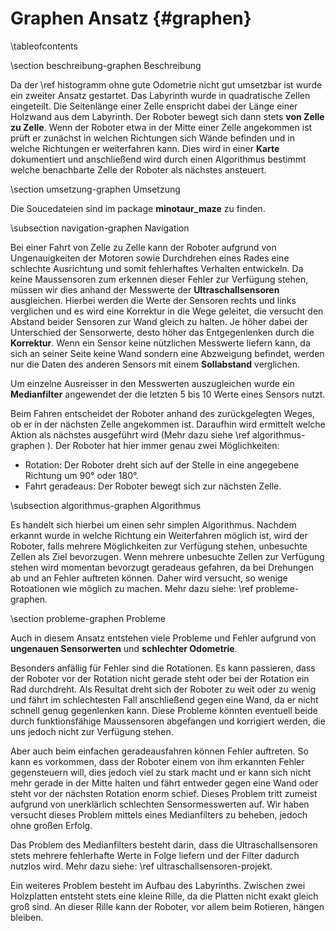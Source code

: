 Graphen Ansatz {#graphen}
===

\tableofcontents

\section beschreibung-graphen Beschreibung

Da der \ref histogramm ohne gute Odometrie nicht gut umsetzbar ist wurde ein zweiter Ansatz gestartet. 
Das Labyrinth wurde in quadratische Zellen eingeteilt. Die Seitenlänge einer Zelle enspricht dabei
der Länge einer Holzwand aus dem Labyrinth. Der Roboter bewegt sich dann stets __von Zelle zu Zelle__.
Wenn der Roboter etwa in der Mitte einer Zelle angekommen ist prüft er zunächst in welchen Richtungen 
sich Wände befinden und in welche Richtungen er weiterfahren kann. Dies wird in einer __Karte__ dokumentiert 
und anschließend wird durch einen Algorithmus bestimmt welche benachbarte Zelle der Roboter als nächstes 
ansteuert.

\section umsetzung-graphen Umsetzung

Die Soucedateien sind im package __minotaur_maze__ zu finden.

\subsection navigation-graphen Navigation

Bei einer Fahrt von Zelle zu Zelle kann der Roboter aufgrund von Ungenauigkeiten der Motoren sowie Durchdrehen eines Rades eine schlechte Ausrichtung und somit fehlerhaftes Verhalten entwickeln.
Da keine Maussensoren zum erkennen dieser Fehler zur Verfügung stehen, müssen wir dies anhand der Messwerte der __Ultraschallsensoren__ ausgleichen. Hierbei werden die Werte der Sensoren rechts und 
links verglichen und es wird eine Korrektur in die Wege geleitet, die versucht den Abstand beider Sensoren zur Wand gleich zu halten. 
Je höher dabei der Unterschied der Sensorwerte, desto höher das Entgegenlenken durch die __Korrektur__. 
Wenn ein Sensor keine nützlichen Messwerte liefern kann, da sich an seiner Seite keine Wand sondern eine Abzweigung befindet, werden nur die Daten des anderen Sensors mit einem __Sollabstand__ verglichen. 

Um einzelne Ausreisser in den Messwerten auszugleichen wurde ein __Medianfilter__ angewendet der die letzten 5 bis 10 Werte eines Sensors nutzt.

Beim Fahren entscheidet der Roboter anhand des zurückgelegten Weges, ob er in der nächsten Zelle angekommen ist. Daraufhin wird ermittelt welche 
Aktion als nächstes ausgeführt wird (Mehr dazu siehe \ref algorithmus-graphen ). Der Roboter hat hier immer genau zwei Möglichkeiten: 

* Rotation: Der Roboter dreht sich auf der Stelle in eine angegebene Richtung um 90° oder 180°.
* Fahrt geradeaus: Der Roboter bewegt sich zur nächsten Zelle.


\subsection algorithmus-graphen Algorithmus

Es handelt sich hierbei um einen sehr simplen Algorithmus. Nachdem erkannt wurde in welche Richtung ein Weiterfahren möglich ist, wird der Roboter,
falls mehrere Möglichkeiten zur Verfügung stehen, unbesuchte Zellen als Ziel bevorzugen. 
Wenn mehrere unbesuchte Zellen zur Verfügung stehen wird momentan bevorzugt geradeaus gefahren, da bei Drehungen ab und an Fehler auftreten können. 
Daher wird versucht, so wenige Rotoationen wie möglich zu machen. Mehr dazu siehe: \ref probleme-graphen.

\section probleme-graphen Probleme

Auch in diesem Ansatz entstehen viele Probleme und Fehler aufgrund von __ungenauen Sensorwerten__ und __schlechter Odometrie__.

Besonders anfällig für Fehler sind die Rotationen. Es kann passieren, dass der Roboter vor der Rotation nicht gerade steht oder bei der Rotation ein Rad durchdreht. 
Als Resultat dreht sich der Roboter zu weit oder zu wenig und fährt im schlechtesten Fall anschließend gegen eine Wand, da er nicht schnell genug gegenlenken kann. 
Diese Probleme könnten eventuell beide durch funktionsfähige Maussensoren abgefangen und korrigiert werden, die uns jedoch nicht zur Verfügung stehen.

Aber auch beim einfachen geradeausfahren können Fehler auftreten. So kann es vorkommen, dass der Roboter einem von ihm erkannten Fehler gegensteuern will, 
dies jedoch viel zu stark macht und er kann sich nicht mehr gerade in der Mitte halten und fährt entweder gegen eine Wand oder steht vor der nächsten Rotation enorm schief.
Dieses Problem tritt zumeist aufgrund von unerklärlich schlechten Sensormesswerten auf. 
Wir haben versucht dieses Problem mittels eines Medianfilters zu beheben, jedoch ohne großen Erfolg.

Das Problem des Medianfilters besteht darin, dass die Ultraschallsensoren stets mehrere fehlerhafte Werte in Folge liefern und der Filter dadurch nutzlos wird. 
Mehr dazu siehe: \ref ultraschallsensoren-projekt.

Ein weiteres Problem besteht im Aufbau des Labyrinths. Zwischen zwei Holzplatten entsteht stets eine kleine Rille, da die Platten nicht exakt gleich groß sind. 
An dieser Rille kann der Roboter, vor allem beim Rotieren, hängen bleiben.
